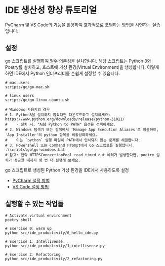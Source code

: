 # IDE 생산성 향상 튜토리얼

PyCharm 및 VS Code의 기능을 활용하여 효과적으로 코딩하는 방법을 시연하는 실습입니다.

## 설정

go 스크립트를 실행하여 필수 의존성을 설치합니다.
해당 스크립트는 Python 3와 Poetry를 설치하고, 호스트에 가상 환경(Virtual Environment)을 생성합니다.
이렇게 하면 IDE에서 Python 인터프리터를 손쉽게 설정할 수 있습니다.

```shell script
# mac users
scripts/go/go-mac.sh

# linux users
scripts/go/go-linux-ubuntu.sh

# Windows 사용자의 경우
# 1. Python3을 설치하지 않았다면 다운로드하고 설치하세요: https://www.python.org/downloads/release/python-31011/
#    - 설치 시, "Add Python to PATH" 옵션을 선택하세요.
# 2. Windows 탐색기 또는 검색에서 'Manage App Execution Aliases'로 이동하여, 'App Installer'의 python 항목을 비활성화하세요. 
#    이는 `python` 실행 파일이 PATH에서 인식되지 않는 문제를 해결합니다.
# 3. Powershell 또는 Command Prompt에서 Go 스크립트를 실행합니다.
.\scripts\go\go-windows.bat
# 참고: 만약 HTTPSConnectionPool read timed out 에러가 발생한다면, poetry 설치가 성공할 때까지 몇 번 더 실행해 보세요.
```

go 스크립트로 생성된 Python 가상 환경을 IDE에서 사용하도록 설정
- [PyCharm 설정 방법](https://www.jetbrains.com/help/pycharm/creating-virtual-environment.html#existing-environment)
- [VS Code 설정 방법](https://code.visualstudio.com/docs/python/environments)

## 실행할 수 있는 작업들

```shell script
# Activate virtual environment
poetry shell

# Exercise 0: warm up
python src/ide_productivity/0_hello_ide.py

# Exercise 1: IntelliSense
python src/ide_productivity/1_intellisense.py

# Exercise 2: Refactoring
python src/ide_productivity/2_refactoring.py
```
